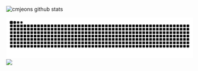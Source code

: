 <!--
**cmjeon/cmjeon** is a ✨ _special_ ✨ repository because its `README.md` (this file) appears on your GitHub profile.

Here are some ideas to get you started:

- 🔭 I’m currently working on ...
- 🌱 I’m currently learning ...
- 👯 I’m looking to collaborate on ...
- 🤔 I’m looking for help with ...
- 💬 Ask me about ...
- 📫 How to reach me: ...
- 😄 Pronouns: ...
- ⚡ Fun fact: ...
-->

![cmjeons github stats](https://github-readme-stats.vercel.app/api?username=cmjeon&show_icons=true&theme=merko)

<div>
  <img alt="Snake Gif" src="https://github.com/cmjeon/cmjeon/blob/main/Snake_Gif.svg" />
  <a href="#"><img src="https://capsule-render.vercel.app/api?type=waving&color=_hexcode&height=100&section=footer" /></a>
</div>


